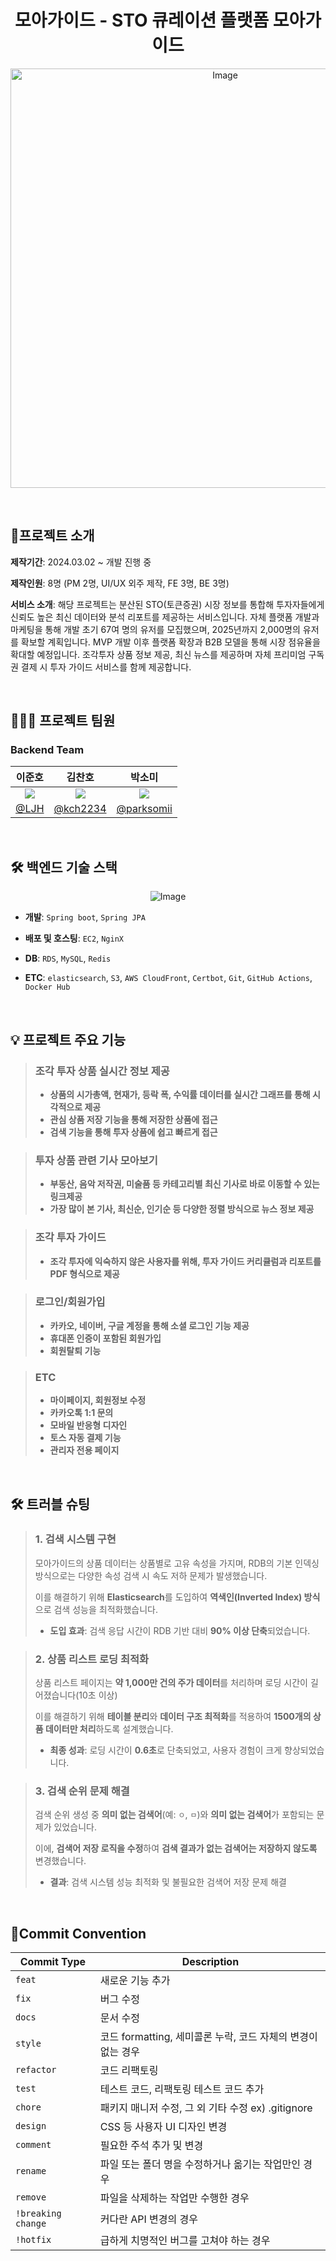 <div align="center">

# 모아가이드 - STO 큐레이션 플랫폼 모아가이드

<p>
  <img width="671" alt="Image" src="https://github.com/user-attachments/assets/7bfdd0ef-7aa2-4f29-af6e-0f93b1088fca" />
</p>

</div>

<br />

## 📝프로젝트 소개

**제작기간**: 2024.03.02 ~ 개발 진행 중

**제작인원**: 8명 (PM 2명, UI/UX 외주 제작, FE 3명, BE 3명)

**서비스 소개**: 해당 프로젝트는 분산된 STO(토큰증권) 시장 정보를 통합해 투자자들에게 신뢰도 높은 최신 데이터와 분석 리포트를 제공하는 서비스입니다. 자체 플랫폼 개발과
마케팅을 통해 개발 초기 67여 명의 유저를 모집했으며, 2025년까지 2,000명의 유저를 확보할 계획입니다. MVP 개발 이후 플랫폼 확장과 B2B 모델을 통해 시장 점유율을
확대할 예정입니다. 조각투자 상품 정보 제공, 최신 뉴스를 제공하며 자체 프리미엄 구독권 결제 시 투자 가이드 서비스를 함께 제공합니다.

<br />

## 🧑‍🤝‍🧑 프로젝트 팀원

### **Backend Team**

|                    이준호                     |                     김찬호                      |                      박소미                       |
|:------------------------------------------:|:--------------------------------------------:|:----------------------------------------------:|
| ![](https://github.com/LJHCS.png?size=120) | ![](https://github.com/kch2234.png?size=120) | ![](https://github.com/parksomii.png?size=120) |
|      [@LJH](https://github.com/LJHCS)      |    [@kch2234](https://github.com/kch2234)    |   [@parksomii](https://github.com/parksomii)   |

<br />

## 🛠 백엔드 기술 스택

<p align="center">
  <img src="https://github.com/user-attachments/assets/e3ed42ca-427f-4955-b3da-524aaf7a9359" alt="Image" />
</p>

- **개발**: `Spring boot`, `Spring JPA`

- **배포 및 호스팅**: `EC2`, `NginX`

- **DB**: `RDS`, `MySQL`, `Redis`

- **ETC**: `elasticsearch`, `S3`, `AWS CloudFront`, `Certbot`, `Git`, `GitHub Actions`, `Docker Hub`

<br />

## 💡 프로젝트 주요 기능

> ### **조각 투자 상품 실시간 정보 제공**
>
> - **상품의 시가총액, 현재가, 등락 폭, 수익률 데이터를 실시간 그래프를 통해 시각적으로 제공**
> - **관심 상품 저장 기능을 통해 저장한 상품에 접근**
> - **검색 기능을 통해 투자 상품에 쉽고 빠르게 접근**


> ### **투자 상품 관련 기사 모아보기**
>
> - **부동산, 음악 저작권, 미술품 등 카테고리별 최신 기사로 바로 이동할 수 있는 링크제공**
> - **가장 많이 본 기사, 최신순, 인기순 등 다양한 정렬 방식으로 뉴스 정보 제공**


> ### **조각 투자 가이드**
>
> - **조각 투자에 익숙하지 않은 사용자를 위해, 투자 가이드 커리큘럼과 리포트를 PDF 형식으로 제공**


> ### **로그인/회원가입**
>
> - **카카오, 네이버, 구글 계정을 통해 소셜 로그인 기능 제공**
> - **휴대폰 인증이 포함된 회원가입**
> - **회원탈퇴 기능**

> ### **ETC**
>
> - **마이페이지, 회원정보 수정**
> - **카카오톡 1:1 문의**
> - **모바일 반응형 디자인**
> - **토스 자동 결제 기능**
> - **관리자 전용 페이지**

<br />

## 🛠️ 트러블 슈팅

> ### **1. 검색 시스템 구현**
>
> 모아가이드의 상품 데이터는 상품별로 고유 속성을 가지며, RDB의 기본 인덱싱 방식으로는 다양한 속성 검색 시 속도 저하 문제가 발생했습니다.
>
> 이를 해결하기 위해 **Elasticsearch**를 도입하여 **역색인(Inverted Index) 방식**으로 검색 성능을 최적화했습니다.
>
> - **도입 효과**: 검색 응답 시간이 RDB 기반 대비 **90% 이상 단축**되었습니다.


> ### **2. 상품 리스트 로딩 최적화**
>
> 상품 리스트 페이지는 **약 1,000만 건의 주가 데이터**를 처리하며 로딩 시간이 길어졌습니다(10초 이상)
>
>이를 해결하기 위해 **테이블 분리**와 **데이터 구조 최적화**를 적용하여 **1500개의 상품 데이터만 처리**하도록 설계했습니다.
>
>- **최종 성과**: 로딩 시간이 **0.6초**로 단축되었고, 사용자 경험이 크게 향상되었습니다.


> ### **3. 검색 순위 문제 해결**
>
> 검색 순위 생성 중 **의미 없는 검색어**(예: `ㅇ`, `ㅁ`)와 **의미 없는 검색어**가 포함되는 문제가 있었습니다.
>
> 이에, **검색어 저장 로직을 수정**하여 **검색 결과가 없는 검색어는 저장하지 않도록** 변경했습니다.
>
> - **결과**: 검색 시스템 성능 최적화 및 불필요한 검색어 저장 문제 해결


<br />

## 📌Commit Convention

| Commit Type        | Description                              |
|--------------------|------------------------------------------|
| `feat`             | 새로운 기능 추가                                |
| `fix`              | 버그 수정                                    |
| `docs`             | 문서 수정                                    |
| `style`            | 코드 formatting, 세미콜론 누락, 코드 자체의 변경이 없는 경우 |
| `refactor`         | 코드 리팩토링                                  |
| `test`             | 테스트 코드, 리팩토링 테스트 코드 추가                   |
| `chore`            | 패키지 매니저 수정, 그 외 기타 수정 ex) .gitignore     |
| `design`           | CSS 등 사용자 UI 디자인 변경                      |
| `comment`          | 필요한 주석 추가 및 변경                           |
| `rename`           | 파일 또는 폴더 명을 수정하거나 옮기는 작업만인 경우            |
| `remove`           | 파일을 삭제하는 작업만 수행한 경우                      |
| `!breaking change` | 커다란 API 변경의 경우                           |
| `!hotfix`          | 급하게 치명적인 버그를 고쳐야 하는 경우                   |
